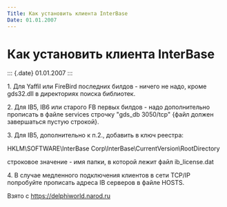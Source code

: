 ```yaml
---
Title: Как установить клиента InterBase
Date: 01.01.2007
---
```



Как установить клиента InterBase
================================

::: {.date}
01.01.2007
:::

1\. Для Yaffil или FireBird последних билдов - ничего не надо, кроме
gds32.dll в директориях поиска библиотек.

2\. Для IB5, IB6 или старого FB первых билдов - надо дополнительно
прописать в файле services строчку \"gds\_db 3050/tcp\" {файл должен
завершаться пустую строкой}.

3\. Для IB5, дополнительно к п.2., добавить в ключ реестра:

HKLM\\SOFTWARE\\InterBase Corp\\InterBase\\CurrentVersion\\RootDirectory

строковое значение - имя папки, в которой лежит файл ib\_license.dat

4\. В случае медленного подключения клиентов в сети TCP/IP попробуйте
прописать адреса IB серверов в файле HOSTS.

Взято с <https://delphiworld.narod.ru>
